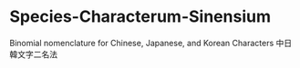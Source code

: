 # Species-Characterum-Sinensium
Binomial nomenclature for Chinese, Japanese, and Korean Characters 中日韓文字二名法
 
